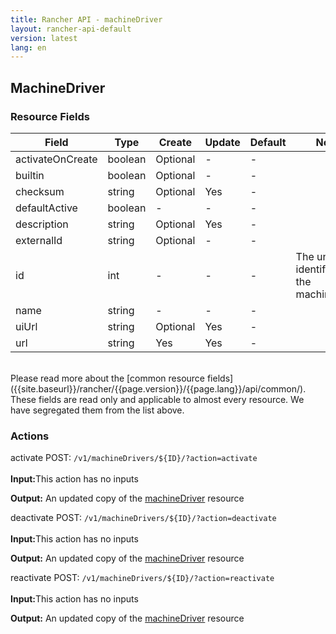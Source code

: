 ```yaml
---
title: Rancher API - machineDriver
layout: rancher-api-default
version: latest
lang: en
---
```


## MachineDriver



### Resource Fields

Field | Type | Create | Update | Default | Notes
---|---|---|---|---|---
activateOnCreate | boolean | Optional | - | - | 
builtin | boolean | Optional | - | - | 
checksum | string | Optional | Yes | - | 
defaultActive | boolean | - | - | - | 
description | string | Optional | Yes | - | 
externalId | string | Optional | - | - | 
id | int | - | - | - | The unique identifier for the machineDriver
name | string | - | - | - | 
uiUrl | string | Optional | Yes | - | 
url | string | Yes | Yes | - | 

<br>
Please read more about the [common resource fields]({{site.baseurl}}/rancher/{{page.version}}/{{page.lang}}/api/common/). These fields are read only and applicable to almost every resource. We have segregated them from the list above.




### Actions
<div class="action">
<span class="header">
activate
<span class="headerright">POST:  <code>/v1/machineDrivers/${ID}/?action=activate</code></span></span>
<div class="action-contents">

<br>
<span class="input">
<strong>Input:</strong>This action has no inputs</span>

<span class="output"><strong>Output:</strong> An updated copy of the <a href="/rancher/api/api-resources/machineDriver/">machineDriver</a> resource</span>
</div></div>

<div class="action">
<span class="header">
deactivate
<span class="headerright">POST:  <code>/v1/machineDrivers/${ID}/?action=deactivate</code></span></span>
<div class="action-contents">

<br>
<span class="input">
<strong>Input:</strong>This action has no inputs</span>

<span class="output"><strong>Output:</strong> An updated copy of the <a href="/rancher/api/api-resources/machineDriver/">machineDriver</a> resource</span>
</div></div>

<div class="action">
<span class="header">
reactivate
<span class="headerright">POST:  <code>/v1/machineDrivers/${ID}/?action=reactivate</code></span></span>
<div class="action-contents">

<br>
<span class="input">
<strong>Input:</strong>This action has no inputs</span>

<span class="output"><strong>Output:</strong> An updated copy of the <a href="/rancher/api/api-resources/machineDriver/">machineDriver</a> resource</span>
</div></div>


